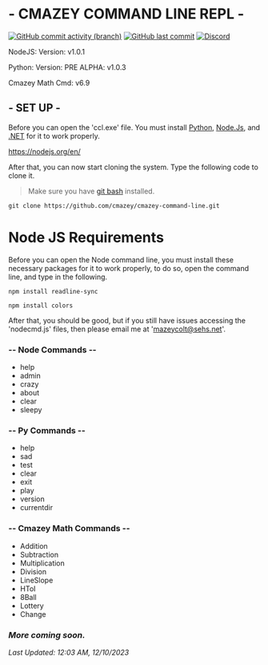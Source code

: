 # - CMAZEY COMMAND LINE REPL -

<p align="center">
    
[![GitHub commit activity (branch)](https://img.shields.io/github/commit-activity/t/cmazey/cmazey-command-line?style=flat-square)](https://github.com/cmazey/cmazey-command-line/commits/early)
[![GitHub last commit](https://img.shields.io/github/last-commit/cmazey/cmazey-command-line?style=flat-square)](https://img.shields.io/github/last-commit/cmazey/cmazey-command-line)
[![Discord](https://img.shields.io/discord/1013992651676205128?style=flat-square&logo=discord&color=5865F2)](https://discord.gg/MP6DhTjzfj)

</p>

NodeJS: Version: v1.0.1

Python: Version: PRE ALPHA: v1.0.3

Cmazey Math Cmd: v6.9


## - SET UP -
Before you can open the 'ccl.exe' file. You must install [Python](https://www.python.org/downloads/), [Node.Js](https://nodejs.org/en/), and [.NET](https://dotnet.microsoft.com/en-us/download) for it to work properly.

https://nodejs.org/en/


After that, you can now start cloning the system. Type the following code to clone it.
> Make sure you have [git bash](https://git-scm.com/) installed.
```
git clone https://github.com/cmazey/cmazey-command-line.git
```

# Node JS Requirements
Before you can open the Node command line, you must install these necessary packages for it to work properly, to do so, open the command line, and type in the following.

```
npm install readline-sync
```
```
npm install colors
```

After that, you should be good, but if you still have issues accessing the 'nodecmd.js' files, then please email me at 'mazeycolt@sehs.net'.


### -- Node Commands --

- help
- admin
- crazy
- about
- clear
- sleepy

### -- Py Commands --

- help
- sad
- test
- clear
- exit
- play
- version
- currentdir

### -- Cmazey Math Commands --

- Addition
- Subtraction
- Multiplication
- Division
- LineSlope
- HToI
- 8Ball
- Lottery
- Change


### *More coming soon.*

*Last Updated: 12:03 AM, 12/10/2023*
